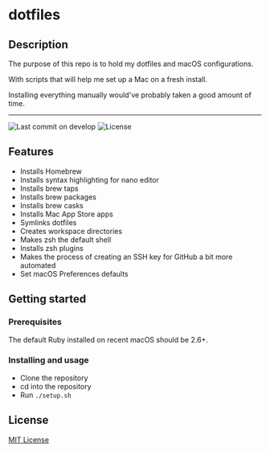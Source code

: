 # dotfiles

## Description

The purpose of this repo is to hold my dotfiles and macOS configurations.

With scripts that will help me set up a Mac on a fresh install.

Installing everything manually would've probably taken a good amount of time.

---

![Last commit on develop](https://badgen.net/github/last-commit/gordonpn/dotfiles)
![License](https://badgen.net/github/license/gordonpn/dotfiles)

## Features

* Installs Homebrew
* Installs syntax highlighting for nano editor
* Installs brew taps
* Installs brew packages
* Installs brew casks
* Installs Mac App Store apps
* Symlinks dotfiles
* Creates workspace directories
* Makes zsh the default shell
* Installs zsh plugins
* Makes the process of creating an SSH key for GitHub a bit more automated
* Set macOS Preferences defaults

## Getting started

### Prerequisites

The default Ruby installed on recent macOS should be 2.6+.

### Installing and usage

* Clone the repository
* cd into the repository
* Run `./setup.sh`

## License

[MIT License](./LICENSE)
